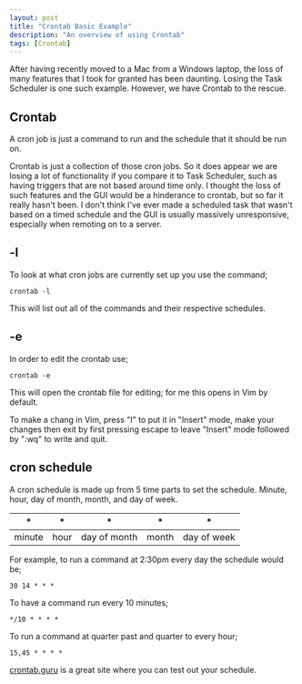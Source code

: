 ```yaml
---
layout: post
title: "Crontab Basic Example"
description: "An overview of using Crontab"
tags: [Crontab]
---
```


After having recently moved to a Mac from a Windows laptop, the loss of many features that I took for granted has been daunting.
Losing the Task Scheduler is one such example. However, we have Crontab to the rescue.

## Crontab

A cron job is just a command to run and the schedule that it should be run on.

Crontab is just a collection of those cron jobs. So it does appear we are losing a lot of functionality if you compare it to Task Scheduler, such as having triggers that are not based around time only. I thought the loss of such features and the GUI would be a hinderance to crontab, but so far it really hasn't been. I don't think I've ever made a scheduled task that wasn't based on a timed schedule and the GUI is usually massively unresponsive, especially when remoting on to a server.

## -l

To look at what cron jobs are currently set up you use the command;

    crontab -l

This will list out all of the commands and their respective schedules.

## -e

In order to edit the crontab use;

    crontab -e
    
This will open the crontab file for editing; for me this opens in Vim by default.

To make a chang in Vim, press "I" to put it in "Insert" mode, make your changes then exit by first pressing escape to leave "Insert" mode followed by ":wq" to write and quit.

## cron schedule

A cron schedule is made up from 5 time parts to set the schedule. Minute, hour, day of month, month, and day of week.

| *      | *    | *            | *     | *           |
|--------|------|--------------|-------|-------------|
| minute | hour | day of month | month | day of week |

For example, to run a command at 2:30pm every day the schedule would be;

    30 14 * * *
    
To have a command run every 10 minutes;

    */10 * * * *
    
To run a command at quarter past and quarter to every hour;

    15,45 * * * *
    
[crontab.guru](https://crontab.guru) is a great site where you can test out your schedule.

